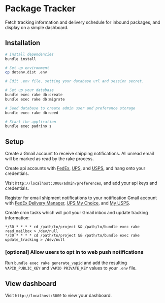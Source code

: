 # Package Tracker

Fetch tracking information and delivery schedule for inbound packages, and display on a simple dashboard.

## Installation

```bash
# install dependencies
bundle install

# Set up environment
cp dotenv.dist .env

# Edit .env file, setting your database url and session secret.

# Set up your database
bundle exec rake db:create
bundle exec rake db:migrate

# Seed database to create admin user and preference storage
bundle exec rake db:seed

# Start the application
bundle exec padrino s
```

## Setup
Create a Gmail account to receive shipping notifications. 
All unread email will be marked as read by the rake process.

Create api accounts with 
[FedEx](http://www.fedex.com/us/developer/web-services/index.html),
[UPS](https://www.ups.com/upsdeveloperkit), and 
[USPS](https://www.usps.com/business/web-tools-apis/welcome.htm), and hang onto your credentials.

Visit `http://localhost:3000/admin/preferences`, and add your api keys and credentials.

Register for email shipment notifications to your notification Gmail account with 
[FedEx Delivery Manager](https://www.fedex.com/us/delivery), 
[UPS My Choice](https://www.ups.com/mychoice), and 
[My USPS](https://my.usps.com).

Create cron tasks which will poll your Gmail inbox and update tracking information:

```
*/30 * * * * cd /path/to/project && /path/to/bundle exec rake read_mailbox > /dev/null
*/30 * * * * cd /path/to/project && /path/to/bundle exec rake update_tracking > /dev/null
```

### [optional] Allow users to opt in to web push notifications

Run `bundle exec rake generate_vapid` and add the resulting
`VAPID_PUBLIC_KEY` and `VAPID PRIVATE_KEY` values to your `.env` file.


## View dashboard

Visit `http://localhost:3000` to view your dashboard.

